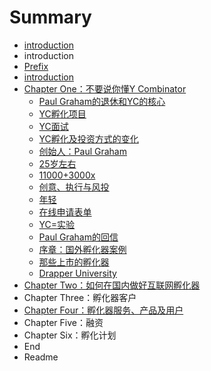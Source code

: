 # Summary

* [introduction](README.md)
* introduction
* [Prefix](prefix.md)
* [introduction](introduction.md)
* [Chapter One：不要说你懂Y Combinator](chapter_one.md)
   * [Paul Graham的退休和YC的核心](chapter_one/retire.md)
   * [YC孵化项目](chapter_one/ycstartup.md)
   * [YC面试](chapter_one/interview.md)
   * [YC孵化及投资方式的变化](chapter_one/change.md)
   * [创始人：Paul Graham](chapter_one/paulgraham.md)
   * [25岁左右](chapter_one/25.md)
   * [11000+3000x](chapter_one/11000.md)
   * [创意、执行与风投](chapter_one/idea.md)
   * [年轻](chapter_one/young.md)
   * [在线申请表单](chapter_one/form.md)
   * [YC=实验](chapter_one/test.md)
   * [Paul Graham的回信](chapter_one/letter.md)
   * [序章：国外孵化器案例](chapter_one/overseasincubator.md)
   * [那些上市的孵化器](chapter_one/ipo.md)
   * [Drapper University](chapter_one/du.md)
* [Chapter Two：如何在国内做好互联网孵化器](chapter_two.md)
* Chapter Three：孵化器客户
* [Chapter Four：孵化器服务、产品及用户](chapter_four.md)
* Chapter Five：融资
* Chapter Six：孵化计划
* End
* Readme

